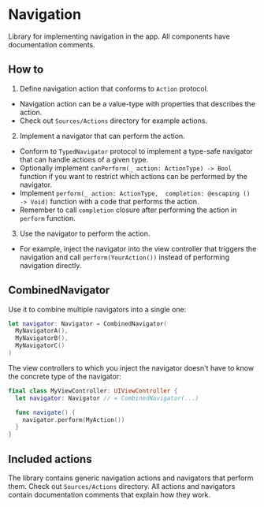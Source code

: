 # Navigation

Library for implementing navigation in the app. All components have documentation comments.

## How to

1. Define navigation action that conforms to `Action` protocol.
  - Navigation action can be a value-type with properties that describes the action.
  - Check out `Sources/Actions` directory for example actions.
2. Implement a navigator that can perform the action.
  - Conform to `TypedNavigator` protocol to implement a type-safe navigator that can handle actions of a given type.
  - Optionally implement `canPerform(_ action: ActionType) -> Bool` function if you want to restrict which actions can be performed by the navigator.
  - Implement `perform(_ action: ActionType,  completion: @escaping () -> Void)` function with a code that performs the action.
  - Remember to call `completion` closure after performing the action in `perform` function.
3. Use the navigator to perform the action.
  - For example, inject the navigator into the view controller that triggers the navigation and call `perform(YourAction())` instead of performing navigation directly.

## CombinedNavigator

Use it to combine multiple navigators into a single one:

```swift
let navigator: Navigator = CombinedNavigator(
  MyNavigatorA(),
  MyNavigatorB(),
  MyNavigatorC()
)
```

The view controllers to which you inject the navigator doesn't have to know the concrete type of the navigator:

```swift
final class MyViewController: UIViewController {
  let navigator: Navigator // = CombinedNavigator(...)

  func navigate() {
    navigator.perform(MyAction())
  }
}
```

## Included actions

The library contains generic navigation actions and navigators that perform them. Check out `Sources/Actions` directory. All actions and navigators contain documentation comments that explain how they work.
